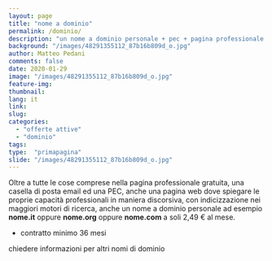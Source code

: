 ```yaml
---
layout: page
title: "nome a dominio"
permalink: /dominio/
description: "un nome a dominio personale + pec + pagina professionale a soli 2,49€"
background: "/images/48291355112_87b16b809d_o.jpg"
author: Matteo Pedani
comments: false
date: 2020-01-29 
image: "/images/48291355112_87b16b809d_o.jpg"
feature-img: 
thumbnail: 
lang: it
link: 
slug: 
categories:
  - "offerte attive"
  - "dominio"
tags:
type:  "primapagina"
slide: "/images/48291355112_87b16b809d_o.jpg"
---
```

Oltre a tutte le cose comprese nella pagina professionale gratuita, una casella di posta email ed una PEC, anche una pagina web dove spiegare le proprie capacità professionali in maniera discorsiva, con indicizzazione nei maggiori motori di ricerca, anche un nome a dominio personale ad esempio **nome.it** oppure **nome.org** oppure **nome.com**  a soli 2,49 € al mese. 

* contratto minimo 36 mesi

chiedere informazioni per altri nomi di dominio
